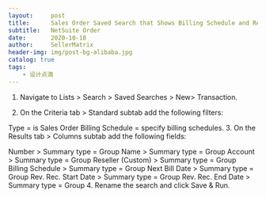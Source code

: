 ```yaml
---
layout:     post
title:      Sales Order Saved Search that Shows Billing Schedule and Revenue Recognition
subtitle:   NetSuite Order
date:       2020-10-18
author:     SellerMatrix
header-img: img/post-bg-alibaba.jpg
catalog: true
tags:
    - 设计点滴
---
```


1. Navigate to Lists > Search > Saved Searches > New> Transaction.

2. On the Criteria tab > Standard subtab add the following filters:

Type = is Sales Order
Billing Schedule = specify billing schedules.
3. On the Results tab > Columns subtab add the following fields:

Number > Summary type = Group
Name > Summary type = Group
Account > Summary type = Group
Reseller (Custom) > Summary type = Group
Billing Schedule > Summary type = Group
Next Bill Date > Summary type = Group
Rev. Rec. Start Date  > Summary type = Group
Rev. Rec. End Date > Summary type = Group
4. Rename the search and click Save & Run.

